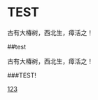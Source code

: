 # TEST
古有大椿树，西北生，瘴活之！

##test

古有大椿树，西北生，瘴活之！

###TEST!

[123](HTTPS:BLOG.ISSCC.TOP)
[ ](HTTPS:BAIDU.COM)
